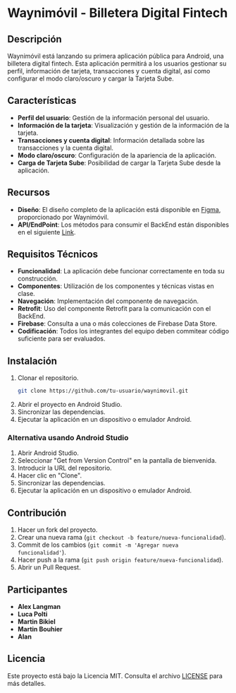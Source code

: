 # Waynimóvil - Billetera Digital Fintech

## Descripción

Waynimóvil está lanzando su primera aplicación pública para Android, una billetera digital fintech. Esta aplicación permitirá a los usuarios gestionar su perfil, información de tarjeta, transacciones y cuenta digital, así como configurar el modo claro/oscuro y cargar la Tarjeta Sube.

## Características

- **Perfil del usuario**: Gestión de la información personal del usuario.
- **Información de la tarjeta**: Visualización y gestión de la información de la tarjeta.
- **Transacciones y cuenta digital**: Información detallada sobre las transacciones y la cuenta digital.
- **Modo claro/oscuro**: Configuración de la apariencia de la aplicación.
- **Carga de Tarjeta Sube**: Posibilidad de cargar la Tarjeta Sube desde la aplicación.

## Recursos

- **Diseño**: El diseño completo de la aplicación está disponible en [Figma](https://www.figma.com/design/mrBVgAVorDpdiLHgOwbLdX/Parcial-2024-Q2-(A)?node-id=362-0&t=qq7igZT0lhh1Yd6J-1), proporcionado por Waynimóvil.
- **API/EndPoint**: Los métodos para consumir el BackEnd están disponibles en el siguiente [Link](https://fakestoreapi.com/).

## Requisitos Técnicos

- **Funcionalidad**: La aplicación debe funcionar correctamente en toda su construcción.
- **Componentes**: Utilización de los componentes y técnicas vistas en clase.
- **Navegación**: Implementación del componente de navegación.
- **Retrofit**: Uso del componente Retrofit para la comunicación con el BackEnd.
- **Firebase**: Consulta a una o más colecciones de Firebase Data Store.
- **Codificación**: Todos los integrantes del equipo deben commitear código suficiente para ser evaluados.

## Instalación

1. Clonar el repositorio.
    ```bash
    git clone https://github.com/tu-usuario/waynimovil.git
    ```
2. Abrir el proyecto en Android Studio.
3. Sincronizar las dependencias.
4. Ejecutar la aplicación en un dispositivo o emulador Android.

### Alternativa usando Android Studio

1. Abrir Android Studio.
2. Seleccionar "Get from Version Control" en la pantalla de bienvenida.
3. Introducir la URL del repositorio.
4. Hacer clic en "Clone".
5. Sincronizar las dependencias.
6. Ejecutar la aplicación en un dispositivo o emulador Android.

## Contribución

1. Hacer un fork del proyecto.
2. Crear una nueva rama (`git checkout -b feature/nueva-funcionalidad`).
3. Commit de los cambios (`git commit -m 'Agregar nueva funcionalidad'`).
4. Hacer push a la rama (`git push origin feature/nueva-funcionalidad`).
5. Abrir un Pull Request.

## Participantes

- **Alex Langman**
- **Luca Polti**
- **Martin Bikiel**
- **Martin Bouhier**
- **Alan**

## Licencia

Este proyecto está bajo la Licencia MIT. Consulta el archivo [LICENSE](LICENSE) para más detalles.
